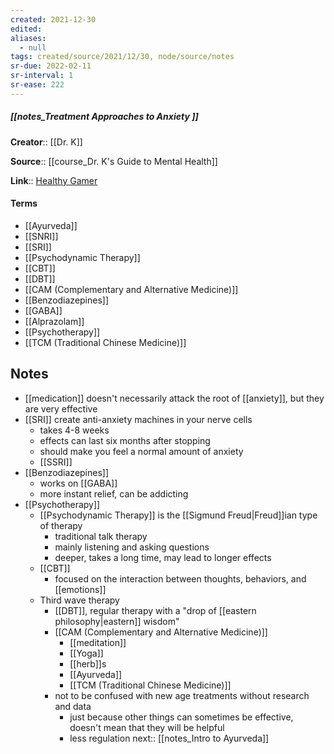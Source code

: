 ```yaml
---
created: 2021-12-30 
edited: 
aliases:
  - null
tags: created/source/2021/12/30, node/source/notes
sr-due: 2022-02-11
sr-interval: 1
sr-ease: 222
---
```


##### [[notes_Treatment Approaches to Anxiety ]]

**Creator**:: [[Dr. K]]
 
**Source**:: [[course_Dr. K's Guide to Mental Health]]

**Link**:: [Healthy Gamer](https://coaching.healthygamer.gg/guide/lessons/treatment-approaches-to-anxiety)

#### Terms

- [[Ayurveda]]
- [[SNRI]]
- [[SRI]]
- [[Psychodynamic Therapy]]
- [[CBT]]
- [[DBT]]
- [[CAM (Complementary and Alternative Medicine)]]
- [[Benzodiazepines]]
- [[GABA]]
- [[Alprazolam]]
- [[Psychotherapy]]
- [[TCM (Traditional Chinese Medicine)]]

## Notes

- [[medication]] doesn't necessarily attack the root of [[anxiety]], but they are very effective
- [[SRI]] create anti-anxiety machines in your nerve cells
	- takes 4-8 weeks
	- effects can last six months after stopping
	- should make you feel a normal amount of anxiety
	- [[SSRI]]
- [[Benzodiazepines]]
	- works on [[GABA]]
	- more instant relief, can be addicting
- [[Psychotherapy]]  
	- [[Psychodynamic Therapy]] is the [[Sigmund Freud|Freud]]ian type of therapy
		- traditional talk therapy
		- mainly listening and asking questions
		- deeper, takes a long time, may lead to longer effects
	- [[CBT]]
		- focused on the interaction between thoughts, behaviors, and [[emotions]]
	- Third wave therapy
		- [[DBT]], regular therapy with a "drop of [[eastern philosophy|eastern]] wisdom"
		- [[CAM (Complementary and Alternative Medicine)]]
			- [[meditation]]
			- [[Yoga]] 
			- [[herb]]s
			- [[Ayurveda]]
			- [[TCM (Traditional Chinese Medicine)]]
		- not to be confused with new age treatments without research and data
			- just because other things can sometimes be effective, doesn't mean that they will be helpful
			- less regulation
next:: [[notes_Intro to Ayurveda]]

